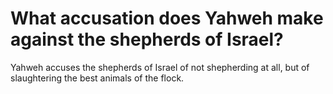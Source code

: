# What accusation does Yahweh make against the shepherds of Israel?

Yahweh accuses the shepherds of Israel of not shepherding at all, but of slaughtering the best animals of the flock.
